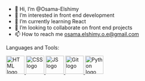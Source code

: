 - 👋 Hi, I’m @Osama-Elshimy
- 👀 I’m interested in front end development
- 🌱 I’m currently learning React
- 💞️ I’m looking to collaborate on front end projects
- 📫 How to reach me osama.elshimy.o.e@gmail.com

<!---
Osama-Elshimy/Osama-Elshimy is a ✨ special ✨ repository because its `README.md` (this file) appears on your GitHub profile.
You can click the Preview link to take a look at your changes.
--->

Languages and Tools:

[ <img src="https://user-images.githubusercontent.com/90342783/196637312-c72b4ded-5770-4cf1-a9d2-1ca752c2ab1c.png" alt="HTML logo" width="50" height="50" /> ](https://developer.mozilla.org/en-US/docs/Web/HTML) 
[ <img src="https://user-images.githubusercontent.com/90342783/196639002-68ad14b3-738c-4af7-bc52-fdb18001d87a.png" alt="CSS logo" width="50" height="50" /> ](https://developer.mozilla.org/en-US/docs/Web/CSS)
[ <img src="https://user-images.githubusercontent.com/90342783/196640966-bb0cb384-d978-4eec-a3b9-126520ed5980.png" alt="JS logo" width="50" height="50" /> ](https://developer.mozilla.org/en-US/docs/Web/JavaScript)
[ <img src="https://user-images.githubusercontent.com/90342783/196641367-b11248d5-30d0-487d-9433-777e76f637cd.png" alt="Git logo" width="50" height="50" /> ](https://git-scm.com/)
[ <img src="https://user-images.githubusercontent.com/90342783/196641675-201d8969-a11d-426e-963c-7e8c948046f0.png" alt="Python logo" width="50" height="50" /> ](https://www.python.org/)


